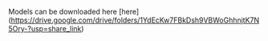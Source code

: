 Models can be downloaded here [here] (https://drive.google.com/drive/folders/1YdEcKw7FBkDsh9VBWoGhhnjtK7N5Ory-?usp=share_link)
